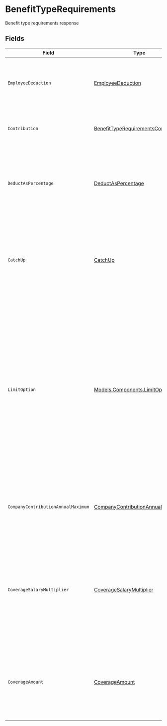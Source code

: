 # BenefitTypeRequirements

Benefit type requirements response


## Fields

| Field                                                                                                                                                                                                                                                                                                | Type                                                                                                                                                                                                                                                                                                 | Required                                                                                                                                                                                                                                                                                             | Description                                                                                                                                                                                                                                                                                          |
| ---------------------------------------------------------------------------------------------------------------------------------------------------------------------------------------------------------------------------------------------------------------------------------------------------- | ---------------------------------------------------------------------------------------------------------------------------------------------------------------------------------------------------------------------------------------------------------------------------------------------------- | ---------------------------------------------------------------------------------------------------------------------------------------------------------------------------------------------------------------------------------------------------------------------------------------------------- | ---------------------------------------------------------------------------------------------------------------------------------------------------------------------------------------------------------------------------------------------------------------------------------------------------- |
| `EmployeeDeduction`                                                                                                                                                                                                                                                                                  | [EmployeeDeduction](../../Models/Components/EmployeeDeduction.md)                                                                                                                                                                                                                                    | :heavy_minus_sign:                                                                                                                                                                                                                                                                                   | The amount to be deducted, per pay period, from the employee's pay.                                                                                                                                                                                                                                  |
| `Contribution`                                                                                                                                                                                                                                                                                       | [BenefitTypeRequirementsContribution](../../Models/Components/BenefitTypeRequirementsContribution.md)                                                                                                                                                                                                | :heavy_minus_sign:                                                                                                                                                                                                                                                                                   | An object representing the type and value of the company contribution.                                                                                                                                                                                                                               |
| `DeductAsPercentage`                                                                                                                                                                                                                                                                                 | [DeductAsPercentage](../../Models/Components/DeductAsPercentage.md)                                                                                                                                                                                                                                  | :heavy_minus_sign:                                                                                                                                                                                                                                                                                   | Whether the employee deduction amount should be treated as a percentage to be deducted from each payroll.                                                                                                                                                                                            |
| `CatchUp`                                                                                                                                                                                                                                                                                            | [CatchUp](../../Models/Components/CatchUp.md)                                                                                                                                                                                                                                                        | :heavy_minus_sign:                                                                                                                                                                                                                                                                                   | Whether the employee should use a benefit’s 'catch up' rate. Only Roth 401k and 401k benefits use this value for employees over 50.                                                                                                                                                                  |
| `LimitOption`                                                                                                                                                                                                                                                                                        | [Models.Components.LimitOption](../../Models/Components/LimitOption.md)                                                                                                                                                                                                                              | :heavy_minus_sign:                                                                                                                                                                                                                                                                                   | Some benefits require additional information to determine their limit. For example, for an HSA benefit, the limit option should be either 'Family' or 'Individual'. For a Dependent Care FSA benefit, the limit option should be either 'Joint Filing or Single' or 'Married and Filing Separately'. |
| `CompanyContributionAnnualMaximum`                                                                                                                                                                                                                                                                   | [CompanyContributionAnnualMaximum](../../Models/Components/CompanyContributionAnnualMaximum.md)                                                                                                                                                                                                      | :heavy_minus_sign:                                                                                                                                                                                                                                                                                   | The maximum company contribution amount per year. A null value signifies no limit.                                                                                                                                                                                                                   |
| `CoverageSalaryMultiplier`                                                                                                                                                                                                                                                                           | [CoverageSalaryMultiplier](../../Models/Components/CoverageSalaryMultiplier.md)                                                                                                                                                                                                                      | :heavy_minus_sign:                                                                                                                                                                                                                                                                                   | The coverage amount as a multiple of the employee's salary. Only applicable for Group Term Life benefits. Note: cannot be set if coverage amount is also set.                                                                                                                                        |
| `CoverageAmount`                                                                                                                                                                                                                                                                                     | [CoverageAmount](../../Models/Components/CoverageAmount.md)                                                                                                                                                                                                                                          | :heavy_minus_sign:                                                                                                                                                                                                                                                                                   | The amount that the employee is insured for. Note: company contribution cannot be present if coverage amount is set.                                                                                                                                                                                 |